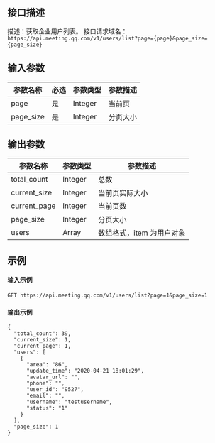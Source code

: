 ## 接口描述
描述：获取企业用户列表。
接口请求域名：`https://api.meeting.qq.com/v1/users/list?page={page}&page_size={page_size}`






## 输入参数

| 参数名称  | 必选 | 参数类型 | 参数描述 |
| --------- | ---- | -------- | -------- |
| page      | 是   | Integer  | 当前页   |
| page_size | 是   | Integer  | 分页大小 |



## 输出参数

| 参数名称     | 参数类型 | 参数描述                 |
| ------------ | -------- | ------------------------ |
| total_count  | Integer  | 总数                     |
| current_size | Integer  | 当前页实际大小           |
| current_page | Integer  | 当前页数                 |
| page_size    | Integer  | 分页大小                 |
| users        | Array    | 数组格式，item 为用户对象 |



## 示例
#### 输入示例
```plaintext
GET https://api.meeting.qq.com/v1/users/list?page=1&page_size=1
```







#### 输出示例
```
{
  "total_count": 39,
  "current_size": 1,
  "current_page": 1,
  "users": [
    {
      "area": "86",
      "update_time": "2020-04-21 18:01:29",
      "avatar_url": "",
      "phone": "",
      "user_id": "9527",
      "email": "",
      "username": "testusername",
      "status": "1"
    }
  ],
  "page_size": 1
}
```
